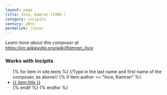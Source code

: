 ```yaml
---
layout: page
title: Ince, Kamran (1960-)
category: incipits
century: 20th
permalink: /ince/
---
```


*Learn more about this composer at <a href="https://en.wikipedia.org/wiki/Kamran_Ince" target="_blank">https://en.wikipedia.org/wiki/Kamran_Ince</a>*
<br/>

### Works with Incipits
<ul class="texts">
    {% for item in site.texts %}
    //Type in the last name and first name of the composer, as above//
      {% if item.author == "Ince, Kamran" %}
          <li class="text-title">
          <a href="{{ site.baseurl }}{{ item.url }}">
        {{ item.title }}
              </a>
    </li>
      {% endif %}
    {% endfor %}
</ul>